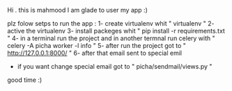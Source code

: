 Hi . this is mahmood
I am glade to user my app  :)


plz folow setps to run the app : 
1-  create virtualenv whit " virtualenv  <virtualenv-name> "
2-  active the virtualenv
3-  install packeges whit " pip install -r requirements.txt "
4-  in a terminal run the project  and in another termnal run celery with " celery -A picha worker -l info "
5-  after run the project got to " http://127.0.0.1:8000/ "
6-  after that email sent to special emil
-   if you want change special email got to  " picha/sendmail/views.py "



good time :)


